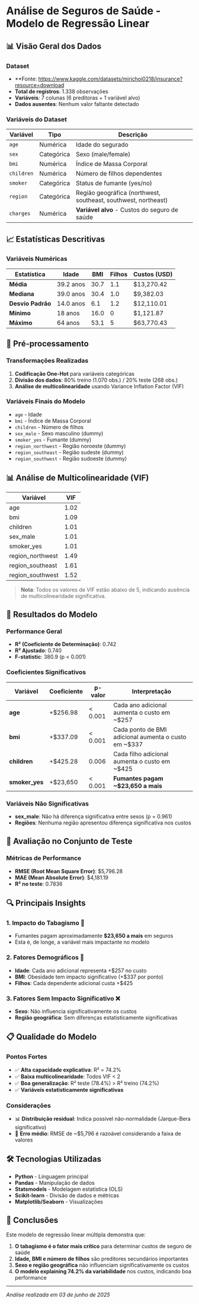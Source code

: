 # Análise de Seguros de Saúde - Modelo de Regressão Linear


## 📊 Visão Geral dos Dados

### Dataset
- **Fonte: https://www.kaggle.com/datasets/mirichoi0218/insurance?resource=download
- **Total de registros**: 1.338 observações
- **Variáveis**: 7 colunas (6 preditoras + 1 variável alvo)
- **Dados ausentes**: Nenhum valor faltante detectado

### Variáveis do Dataset
| Variável | Tipo | Descrição |
|----------|------|-----------|
| `age` | Numérica | Idade do segurado |
| `sex` | Categórica | Sexo (male/female) |
| `bmi` | Numérica | Índice de Massa Corporal |
| `children` | Numérica | Número de filhos dependentes |
| `smoker` | Categórica | Status de fumante (yes/no) |
| `region` | Categórica | Região geográfica (northwest, southeast, southwest, northeast) |
| `charges` | Numérica | **Variável alvo** - Custos do seguro de saúde |

## 📈 Estatísticas Descritivas

### Variáveis Numéricas
| Estatística | Idade | BMI | Filhos | Custos (USD) |
|-------------|--------|-----|--------|--------------|
| **Média** | 39.2 anos | 30.7 | 1.1 | $13,270.42 |
| **Mediana** | 39.0 anos | 30.4 | 1.0 | $9,382.03 |
| **Desvio Padrão** | 14.0 anos | 6.1 | 1.2 | $12,110.01 |
| **Mínimo** | 18 anos | 16.0 | 0 | $1,121.87 |
| **Máximo** | 64 anos | 53.1 | 5 | $63,770.43 |

## 🔧 Pré-processamento

### Transformações Realizadas
1. **Codificação One-Hot** para variáveis categóricas
2. **Divisão dos dados**: 80% treino (1.070 obs.) / 20% teste (268 obs.)
3. **Análise de multicolinearidade** usando Variance Inflation Factor (VIF)

### Variáveis Finais do Modelo
- `age` - Idade
- `bmi` - Índice de Massa Corporal
- `children` - Número de filhos
- `sex_male` - Sexo masculino (dummy)
- `smoker_yes` - Fumante (dummy)
- `region_northwest` - Região noroeste (dummy)
- `region_southeast` - Região sudeste (dummy)
- `region_southwest` - Região sudoeste (dummy)

## 📊 Análise de Multicolinearidade (VIF)

| Variável | VIF |
|----------|-----|
| age | 1.02 |
| bmi | 1.09 |
| children | 1.01 |
| sex_male | 1.01 |
| smoker_yes | 1.01 |
| region_northwest | 1.49 |
| region_southeast | 1.61 |
| region_southwest | 1.52 |

> **Nota**: Todos os valores de VIF estão abaixo de 5, indicando ausência de multicolinearidade significativa.

## 🎯 Resultados do Modelo

### Performance Geral
- **R² (Coeficiente de Determinação)**: 0.742
- **R² Ajustado**: 0.740
- **F-statistic**: 380.9 (p < 0.001)

### Coeficientes Significativos

| Variável | Coeficiente | p-valor | Interpretação |
|----------|-------------|---------|---------------|
| **age** | +$256.98 | < 0.001 | Cada ano adicional aumenta o custo em ~$257 |
| **bmi** | +$337.09 | < 0.001 | Cada ponto de BMI adicional aumenta o custo em ~$337 |
| **children** | +$425.28 | 0.006 | Cada filho adicional aumenta o custo em ~$425 |
| **smoker_yes** | +$23,650 | < 0.001 | **Fumantes pagam ~$23,650 a mais** |

### Variáveis Não Significativas
- **sex_male**: Não há diferença significativa entre sexos (p = 0.961)
- **Regiões**: Nenhuma região apresentou diferença significativa nos custos

## 📏 Avaliação no Conjunto de Teste

### Métricas de Performance
- **RMSE (Root Mean Square Error)**: $5,796.28
- **MAE (Mean Absolute Error)**: $4,181.19
- **R² no teste**: 0.7836

## 🔍 Principais Insights

### 1. **Impacto do Tabagismo** 🚬
- Fumantes pagam aproximadamente **$23,650 a mais** em seguros
- Esta é, de longe, a variável mais impactante no modelo

### 2. **Fatores Demográficos** 👥
- **Idade**: Cada ano adicional representa +$257 no custo
- **BMI**: Obesidade tem impacto significativo (+$337 por ponto)
- **Filhos**: Cada dependente adicional custa +$425

### 3. **Fatores Sem Impacto Significativo** ❌
- **Sexo**: Não influencia significativamente os custos
- **Região geográfica**: Sem diferenças estatisticamente significativas

## 📋 Qualidade do Modelo

### Pontos Fortes
- ✅ **Alta capacidade explicativa**: R² = 74.2%
- ✅ **Baixa multicolinearidade**: Todos VIF < 2
- ✅ **Boa generalização**: R² teste (78.4%) > R² treino (74.2%)
- ✅ **Variáveis estatisticamente significativas**

### Considerações
- 📊 **Distribuição residual**: Indica possível não-normalidade (Jarque-Bera significativo)
- 🎯 **Erro médio**: RMSE de ~$5,796 é razoável considerando a faixa de valores

## 🛠️ Tecnologias Utilizadas

- **Python** - Linguagem principal
- **Pandas** - Manipulação de dados
- **Statsmodels** - Modelagem estatística (OLS)
- **Scikit-learn** - Divisão de dados e métricas
- **Matplotlib/Seaborn** - Visualizações

## 📝 Conclusões

Este modelo de regressão linear múltipla demonstra que:

1. **O tabagismo é o fator mais crítico** para determinar custos de seguro de saúde
2. **Idade, BMI e número de filhos** são preditores secundários importantes
3. **Sexo e região geográfica** não influenciam significativamente os custos
4. **O modelo explaining 74.2% da variabilidade** nos custos, indicando boa performance

---

*Análise realizada em 03 de junho de 2025*
